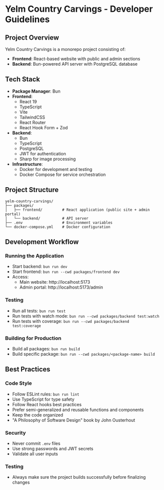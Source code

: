 # Yelm Country Carvings - Developer Guidelines

## Project Overview

Yelm Country Carvings is a monorepo project consisting of:

- **Frontend**: React-based website with public and admin sections
- **Backend**: Bun-powered API server with PostgreSQL database

## Tech Stack

- **Package Manager**: Bun
- **Frontend**:
  - React 19
  - TypeScript
  - Vite
  - TailwindCSS
  - React Router
  - React Hook Form + Zod
- **Backend**:
  - Bun
  - TypeScript
  - PostgreSQL
  - JWT for authentication
  - Sharp for image processing
- **Infrastructure**:
  - Docker for development and testing
  - Docker Compose for service orchestration

## Project Structure

```
yelm-country-carvings/
├── packages/
│   ├── frontend/         # React application (public site + admin portal)
│   └── backend/          # API server
├── .env                  # Environment variables
└── docker-compose.yml    # Docker configuration
```

## Development Workflow

### Running the Application

- Start backend: `bun run dev`
- Start frontend: `bun run --cwd packages/frontend dev`
- Access:
  - Main website: http://localhost:5173
  - Admin portal: http://localhost:5173/admin

### Testing

- Run all tests: `bun run test`
- Run tests with watch mode: `bun run --cwd packages/backend test:watch`
- Run tests with coverage: `bun run --cwd packages/backend test:coverage`

### Building for Production

- Build all packages: `bun run build`
- Build specific package: `bun run --cwd packages/<package-name> build`

## Best Practices

### Code Style

- Follow ESLint rules: `bun run lint`
- Use TypeScript for type safety
- Follow React hooks best practices
- Prefer semi-generalized and reusable functions and components
- Keep the code organized
- "A Philosophy of Software Design" book by John Ousterhout

### Security

- Never commit `.env` files
- Use strong passwords and JWT secrets
- Validate all user inputs

### Testing

- Always make sure the project builds successfully before finalizing changes